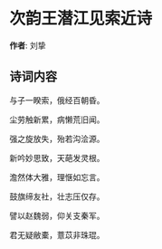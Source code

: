 # 次韵王潜江见索近诗

**作者**: 刘挚

## 诗词内容

与子一睽索，俄经百朝昏。

尘劳触新累，病懒荒旧闻。

强之旋放失，殆若沟浍源。

新吟妙思致，天葩发灵根。

澹然体大雅，理惬如忘言。

鼓旗缔友社，壮志压仅存。

譬以赵魏弱，仰关支秦军。

君无疑敝橐，薏苡非珠琨。

